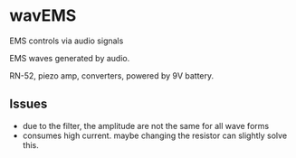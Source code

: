 # wavEMS
EMS controls via audio signals  
  
  
EMS waves generated by audio.  
  
RN-52, piezo amp, converters, powered by 9V battery.  
  
## Issues  
- due to the filter, the amplitude are not the same for all wave forms  
- consumes high current. maybe changing the resistor can slightly solve this.
